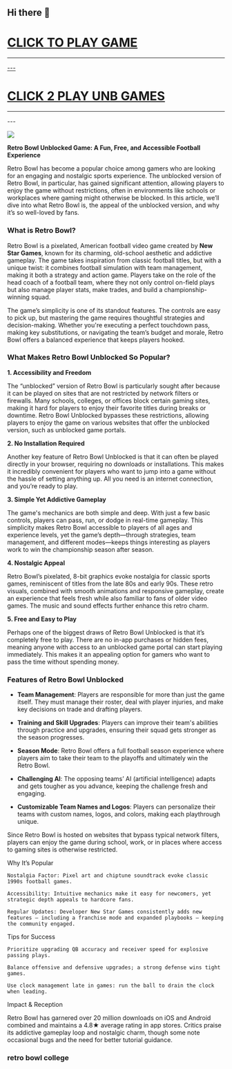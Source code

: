 ## Hi there 👋

<h1><a href="https://retro-bowl-2.pages.dev">CLICK TO PLAY GAME</h1>
<HR>---
<H1><a href="https://lessons1.guru">CLICK 2 PLAY UNB GAMES</a></H1>
<HR>---

<a href="https://lessons1.guru"><img src="https://clearcache.store/games.png"></a>

**Retro Bowl Unblocked Game: A Fun, Free, and Accessible Football Experience**

Retro Bowl has become a popular choice among gamers who are looking for an engaging and nostalgic sports experience. The unblocked version of Retro Bowl, in particular, has gained significant attention, allowing players to enjoy the game without restrictions, often in environments like schools or workplaces where gaming might otherwise be blocked. In this article, we’ll dive into what Retro Bowl is, the appeal of the unblocked version, and why it’s so well-loved by fans.

### What is Retro Bowl?

Retro Bowl is a pixelated, American football video game created by **New Star Games**, known for its charming, old-school aesthetic and addictive gameplay. The game takes inspiration from classic football titles, but with a unique twist: it combines football simulation with team management, making it both a strategy and action game. Players take on the role of the head coach of a football team, where they not only control on-field plays but also manage player stats, make trades, and build a championship-winning squad.

The game’s simplicity is one of its standout features. The controls are easy to pick up, but mastering the game requires thoughtful strategies and decision-making. Whether you're executing a perfect touchdown pass, making key substitutions, or navigating the team’s budget and morale, Retro Bowl offers a balanced experience that keeps players hooked.

### What Makes Retro Bowl Unblocked So Popular?

**1. Accessibility and Freedom**

The “unblocked” version of Retro Bowl is particularly sought after because it can be played on sites that are not restricted by network filters or firewalls. Many schools, colleges, or offices block certain gaming sites, making it hard for players to enjoy their favorite titles during breaks or downtime. Retro Bowl Unblocked bypasses these restrictions, allowing players to enjoy the game on various websites that offer the unblocked version, such as unblocked game portals.

**2. No Installation Required**

Another key feature of Retro Bowl Unblocked is that it can often be played directly in your browser, requiring no downloads or installations. This makes it incredibly convenient for players who want to jump into a game without the hassle of setting anything up. All you need is an internet connection, and you’re ready to play.

**3. Simple Yet Addictive Gameplay**

The game's mechanics are both simple and deep. With just a few basic controls, players can pass, run, or dodge in real-time gameplay. This simplicity makes Retro Bowl accessible to players of all ages and experience levels, yet the game’s depth—through strategies, team management, and different modes—keeps things interesting as players work to win the championship season after season.

**4. Nostalgic Appeal**

Retro Bowl’s pixelated, 8-bit graphics evoke nostalgia for classic sports games, reminiscent of titles from the late 80s and early 90s. These retro visuals, combined with smooth animations and responsive gameplay, create an experience that feels fresh while also familiar to fans of older video games. The music and sound effects further enhance this retro charm.

**5. Free and Easy to Play**

Perhaps one of the biggest draws of Retro Bowl Unblocked is that it’s completely free to play. There are no in-app purchases or hidden fees, meaning anyone with access to an unblocked game portal can start playing immediately. This makes it an appealing option for gamers who want to pass the time without spending money.

### Features of Retro Bowl Unblocked

- **Team Management**: Players are responsible for more than just the game itself. They must manage their roster, deal with player injuries, and make key decisions on trade and drafting players.
  
- **Training and Skill Upgrades**: Players can improve their team's abilities through practice and upgrades, ensuring their squad gets stronger as the season progresses.

- **Season Mode**: Retro Bowl offers a full football season experience where players aim to take their team to the playoffs and ultimately win the Retro Bowl.

- **Challenging AI**: The opposing teams’ AI (artificial intelligence) adapts and gets tougher as you advance, keeping the challenge fresh and engaging.

- **Customizable Team Names and Logos**: Players can personalize their teams with custom names, logos, and colors, making each playthrough unique.



Since Retro Bowl is hosted on websites that bypass typical network filters, players can enjoy the game during school, work, or in places where access to gaming sites is otherwise restricted.

Why It’s Popular

    Nostalgia Factor: Pixel art and chiptune soundtrack evoke classic 1990s football games.

    Accessibility: Intuitive mechanics make it easy for newcomers, yet strategic depth appeals to hardcore fans.

    Regular Updates: Developer New Star Games consistently adds new features — including a franchise mode and expanded playbooks — keeping the community engaged.

Tips for Success

    Prioritize upgrading QB accuracy and receiver speed for explosive passing plays.

    Balance offensive and defensive upgrades; a strong defense wins tight games.

    Use clock management late in games: run the ball to drain the clock when leading.

Impact & Reception

Retro Bowl has garnered over 20 million downloads on iOS and Android combined and maintains a 4.8★ average rating in app stores. Critics praise its addictive gameplay loop and nostalgic charm, though some note occasional bugs and the need for better tutorial guidance.

### retro bowl college
